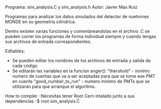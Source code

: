 Programa: sim_analysis.C y sim_analysis.h
Autor: Javier Mas Ruiz

Programas para analizar los datos simulados del detector
de nuetrones MONDE en su geometría cilíndrica.

Dentro existen varias funciones y comentareandolas en el 
archivo .C se pueden correr los programas de forma individual siempre y cuando tengas sus archivos de entrada correspondientes.

Editables:
- Se pueden editar los nombres de los archivos de entrada y salida de cada código
- Se editarán las variables en la funcion anger():
	"thershold" - minimo numero de cuentas que va a ser aceptadas para que se tome ese PMT en cuenta
	"good_number_to_run" - numero minimo de PMTs que se utilizaran para que arranque el algoritmo.
	
How to compile:
-Necesitas tener Root Cern intalado junto a sus dependencias
-$ root sim_analysis.C 	

